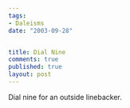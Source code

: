 ```yaml
--- 
tags:
- Daleisms
date: "2003-09-28"


title: Dial Nine
comments: true
published: true
layout: post
---
```


<p> Dial nine for an outside linebacker. </p>
